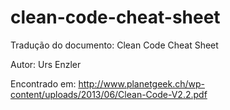 # clean-code-cheat-sheet 

Tradução do documento: Clean Code Cheat Sheet  

Autor: Urs Enzler  

Encontrado em: http://www.planetgeek.ch/wp-content/uploads/2013/06/Clean-Code-V2.2.pdf